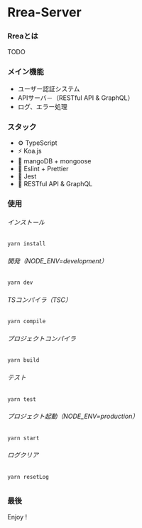 # Rrea-Server

### Rreaとは

TODO

### メイン機能

+ ユーザー認証システム
+ APIサーバ－（RESTful API & GraphQL）
+ ログ、エラー処理

### スタック

- ⚙️ TypeScript
- ⚡️ Koa.js
- 💽 mangoDB + mongoose
- 📑 Eslint + Prettier
- 🔌 Jest
- 🔻 RESTful API & GraphQL

### 使用

###### インストール

```bash
yarn install
```

###### 開発（NODE_ENV=development）

```bash
yarn dev
```

###### TSコンパイラ（TSC）

```bash
yarn compile
```

###### プロジェクトコンパイラ

```bash
yarn build
```

###### テスト

```bash
yarn test
```

###### プロジェクト起動（NODE_ENV=production）

```bash
yarn start
```

###### ログクリア

```bash
yarn resetLog
```

###### 

### 最後

Enjoy !

